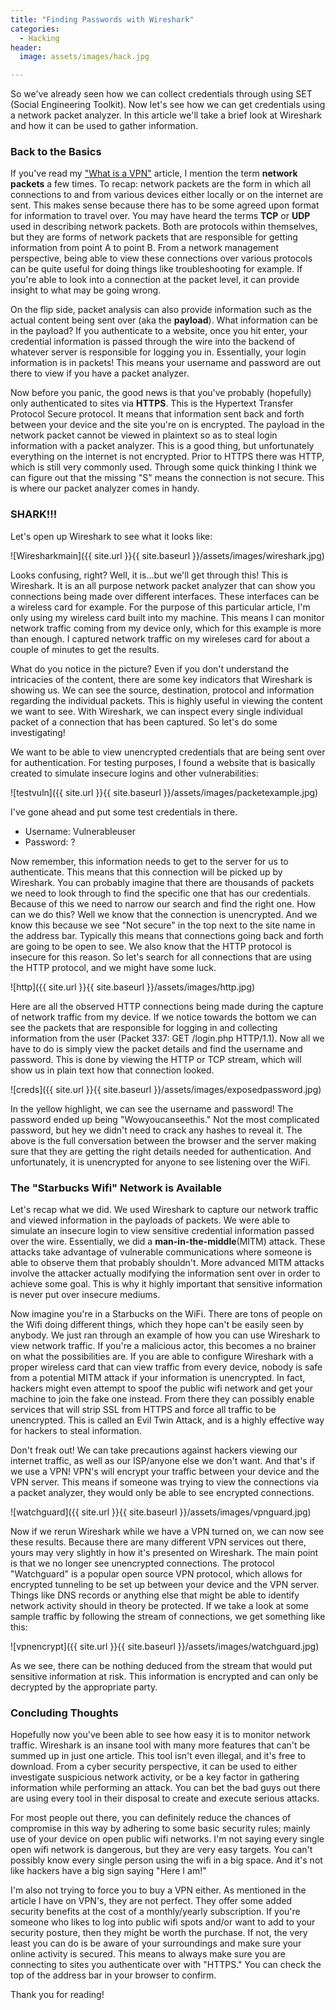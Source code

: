 ```yaml
---
title: "Finding Passwords with Wireshark"
categories:
  - Hacking
header:
  image: assets/images/hack.jpg

---
```


So we've already seen how we can collect credentials through using SET (Social Engineering Toolkit). Now let's see how we can get credentials using a network packet analyzer. In this article we'll take a brief look at Wireshark and how it can be used to gather information. 

### Back to the Basics

If you've read my ["What is a VPN"](https://www.freshprinceofhacking.com/what%20the%20hack/What-Is-A-VPN/) article, I mention the term **network packets** a few times. To recap: network packets are the form in which all connections to and from various devices either locally or on the internet are sent. This makes sense because there has to be some agreed upon format for information to travel over. You may have heard the terms **TCP** or **UDP** used in describing network packets. Both are protocols within themselves, but they are forms of network packets that are responsible for getting information from point A to point B. From a network management perspective, being able to view these connections over various protocols can be quite useful for doing things like troubleshooting for example. If you're able to look into a connection at the packet level, it can provide insight to what may be going wrong.

On the flip side, packet analysis can also provide information such as the actual content being sent over (aka the **payload**). What information can be in the payload? If you authenticate to a website, once you hit enter, your credential information is passed through the wire into the backend of whatever server is responsible for logging you in. Essentially, your login information is in packets! This means your username and password are out there to view if you have a packet analyzer. 

Now before you panic, the good news is that you've probably (hopefully) only authenticated to sites via **HTTPS**. This is the Hypertext Transfer Protocol Secure protocol. It means that information sent back and forth between your device and the site you're on is encrypted. The payload in the network packet cannot be viewed in plaintext so as to steal login information with a packet analyzer. This is a good thing, but unfortunately everything on the internet is not encrypted. Prior to HTTPS there was HTTP, which is still very commonly used. Through some quick thinking I think we can figure out that the missing "S" means the connection is not secure. This is where our packet analyzer comes in handy.

### SHARK!!!

Let's open up Wireshark to see what it looks like:

![Wiresharkmain]({{ site.url }}{{ site.baseurl }}/assets/images/wireshark.jpg)

Looks confusing, right? Well, it is...but we'll get through this! This is Wireshark. It is an all purpose network packet analyzer that can show you connections being made over different interfaces. These interfaces can be a wireless card for example. For the purpose of this particular article, I'm only using my wireless card built into my machine. This means I can monitor network traffic coming from my device only, which for this example is more than enough. I captured network traffic on my wireleses card for about a couple of minutes to get the results.  

What do you notice in the picture? Even if you don't understand the intricacies of the content, there are some key indicators that Wireshark is showing us. We can see the source, destination, protocol and information regarding the individual packets. This is highly useful in viewing the content we want to see. With Wireshark, we can inspect every single individual packet of a connection that has been captured. So let's do some investigating! 

We want to be able to view unencrypted credentials that are being sent over for authentication. For testing purposes, I found a website that is basically created to simulate insecure logins and other vulnerabilities:

![testvuln]({{ site.url }}{{ site.baseurl }}/assets/images/packetexample.jpg)

I've gone ahead and put some test credentials in there.

* Username: Vulnerableuser
* Password: ?

Now remember, this information needs to get to the server for us to authenticate. This means that this connection will be picked up by Wireshark. You can probably imagine that there are thousands of packets we need to look through to find the specific one that has our credentials. Because of this we need to narrow our search and find the right one. How can we do this? Well we know that the connection is unencrypted. And we know this because we see "Not secure" in the top next to the site name in the address bar. Typically this means that connections going back and forth are going to be open to see. We also know that the HTTP protocol is insecure for this reason. So let's search for all connections that are using the HTTP protocol, and we might have some luck.

![http]({{ site.url }}{{ site.baseurl }}/assets/images/http.jpg)

Here are all the observed HTTP connections being made during the capture of network traffic from my device. If we notice towards the bottom we can see the packets that are responsible for logging in and collecting information from the user (Packet 337: GET /login.php HTTP/1.1). Now all we have to do is simply view the packet details and find the username and password. This is done by viewing the HTTP or TCP stream, which will show us in plain text how that connection looked.

![creds]({{ site.url }}{{ site.baseurl }}/assets/images/exposedpassword.jpg)

In the yellow highlight, we can see the username and password! The password ended up being "Wowyoucanseethis." Not the most complicated password, but hey we didn't need to crack any hashes to reveal it. The above is the full conversation between the browser and the server making sure that they are getting the right details needed for authentication. And unfortunately, it is unencrypted for anyone to see listening over the WiFi.

### The "Starbucks Wifi" Network is Available

Let's recap what we did. We used Wireshark to capture our network traffic and viewed information in the payloads of packets. We were able to simulate an insecure login to view sensitive credential information passed over the wire. Essentially, we did a **man-in-the-middle**(MITM) attack. These attacks take advantage of vulnerable communications where someone is able to observe them that probably shouldn't. More advanced MITM attacks involve the attacker actually modifying the information sent over in order to achieve some goal. This is why it highly important that sensitive information is never put over insecure mediums. 

Now imagine you're in a Starbucks on the WiFi. There are tons of people on the Wifi doing different things, which they hope can't be easily seen by anybody. We just ran through an example of how you can use Wireshark to view network traffic. If you're a malicious actor, this becomes a no brainer on what the possibilities are. If you are able to configure Wireshark with a proper wireless card that can view traffic from every device, nobody is safe from a potential MITM attack if your information is unencrypted. In fact, hackers might even attempt to spoof the public wifi network and get your machine to join the fake one instead. From there they can possibly enable services that will strip SSL from HTTPS and force all traffic to be unencrypted. This is called an Evil Twin Attack, and is a highly effective way for hackers to steal information. 

Don't freak out! We can take precautions against hackers viewing our internet traffic, as well as our ISP/anyone else we don't want. And that's if we use a VPN! VPN's will encrypt your traffic between your device and the VPN server. This means if someone was trying to view the connections via a packet analyzer, they would only be able to see encrypted connections. 

![watchguard]({{ site.url }}{{ site.baseurl }}/assets/images/vpnguard.jpg)

Now if we rerun Wireshark while we have a VPN turned on, we can now see these results. Because there are many different VPN services out there, yours may very slightly in how it's presented on Wireshark. The main point is that we no longer see unencrypted connections. The protocol "Watchguard" is a popular open source VPN protocol, which allows for encrypted tunneling to be set up between your device and the VPN server. Things like DNS records or anything else that might be able to identify network activity should in theory be protected. If we take a look at some sample traffic by following the stream of connections, we get something like this:

![vpnencrypt]({{ site.url }}{{ site.baseurl }}/assets/images/watchguard.jpg)

As we see, there can be nothing deduced from the stream that would put sensitive information at risk. This information is encrypted and can only be decrypted by the appropriate party. 


### Concluding Thoughts

Hopefully now you've been able to see how easy it is to monitor network traffic. Wireshark is an insane tool with many more features that can't be summed up in just one article. This tool isn't even illegal, and it's free to download. From a cyber security perspective, it can be used to either investigate suspicious network activity, or be a key factor in gathering information while performing an attack. You can bet the bad guys out there are using every tool in their disposal to create and execute serious attacks.

For most people out there, you can definitely reduce the chances of compromise in this way by adhering to some basic security rules; mainly use of your device on open public wifi networks. I'm not saying every single open wifi network is dangerous, but they are very easy targets. You can't possibly know every single person using the wifi in a big space. And it's not like hackers have a big sign saying "Here I am!" 

I'm also not trying to force you to buy a VPN either. As mentioned in the article I have on VPN's, they are not perfect. They offer some added security benefits at the cost of a monthly/yearly subscription. If you're someone who likes to log into public wifi spots and/or want to add to your security posture, then they might be worth the purchase. If not, the very least you can do is be aware of your surroundings and make sure your online activity is secured. This means to always make sure you are connecting to sites you authenticate over with "HTTPS." You can check the top of the address bar in your browser to confirm. 

Thank you for reading! 





